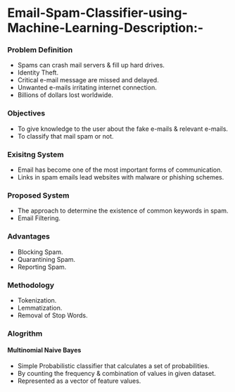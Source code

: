 # Email-Spam-Classifier-using-Machine-Learning-Description:- 

<h3><b>Problem Definition</b></h3>
<ul>
<li>Spams can crash mail servers & fill up hard drives.</li>
<li>Identity Theft.</li>
<li>Critical e-mail message are missed and delayed.</li>
<li>Unwanted e-mails irritating internet connection.</li>
<li>Billions of dollars lost worldwide.</li>
</ul>
<h3><b>Objectives</b></h3>
<ul>
  <li>To give knowledge to the user about the fake e-mails & relevant e-mails.</li>
  <li>To classify that mail spam or not.</li> 
</ul>
<h3><b>Exisitng System</b></h3>
<ul>
  <li>Email has become one of the most important forms of communication.</li>
  <li>Links in spam emails lead websites with malware or phishing schemes.
</li>
</ul>
<h3><b>Proposed System</b></h3>
<ul>
  <li>The approach to determine the existence of common keywords in spam.</li>
  <li>Email Filtering.</li>
</ul>
<h3><b>Advantages</b></h3>
<ul>
  <li>Blocking Spam.</li>
  <li>Quarantining Spam.</li>
  <li>Reporting Spam.</li>
</ul>
<h3><b>Methodology</b></h3>
<ul>
  <li>Tokenization.</li>
  <li>Lemmatization.</li>
  <li>Removal of Stop Words.</li>
</ul>
<h3><b>Alogrithm</b></h3>
<h4><b>Multinomial Naive Bayes</b></h4>
<ul>
  <li>Simple Probabilistic classifier that calculates a set of probabilities.</li>
  <li>By counting the frequency & combination of values in given dataset.</li>
  <li>Represented as a vector of feature values.</li>
</ul>
